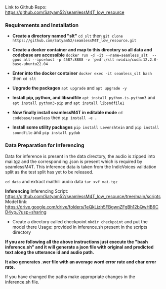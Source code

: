 Link to Github Repo: https://github.com/Satyam52/seamlessM4T_low_resource

### **Requirements and Installation**
* **Create a directory named "slt"**
```cd slt``` then
```git clone https://github.com/Satyam52/seamlessM4T_low_resource.git```

* **Create a docker container and map to this directory so all data and codebase are accessible**
```docker run -d -it --name=seamless_slt  --gpus all --ipc=host -p 4587:8888 -v `pwd`:/slt nvidia/cuda:12.2.0-base-ubuntu22.04```

* **Enter into the docker container**
```docker exec -it seamless_slt bash``` then
```cd slt```

* **Upgrade the packages**
```apt upgrade``` and 
```apt upgrade -y```

* **Install pip, python, and libsndfile**
```apt install python-is-python3``` and 
```apt install python3-pip``` and 
```apt install libsndfile1```

* **Now finally install seamlessM4T in editable mode**
```cd codebase/seamless``` then
```pip install -e .```

* **Install some utility packages**
```pip install Levenshtein``` and 
```pip install soundfile``` and 
```pip install pydub```

### **Data Preparation for Inferencing**
Data for inference is present in the data directory, the audio is zipped into mai.tgz and the corresponding .json is present which is required by seamlessM4T. This inference data is taken from the IndicVoices validation split as the test split has yet to be released.

```cd data``` and extract maithili audio data 
```tar xvf mai.tgz```

**Inferencing**
Inferencing Script: https://github.com/Satyam52/seamlessM4T_low_resource/tree/main/scripts <br>
Model link: https://drive.google.com/drive/folders/1eQkLjzh5FBgwnZFgBh12bQwHB6CD4ypJ?usp=sharing <br> 
* Create a directory called checkpoint ```mkdir checkpoint``` and put the model there
Usage: provided in inference.sh present in the scripts directory

**If you are following all the above instructions just execute the "bash inference.sh" and it will generate a json file with original and predicted text along the utterance id and audio path.**

**It also generates .wer file with an average word error rate and char error rate.**

If you have changed the paths make appropriate changes in the inference.sh file.

